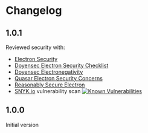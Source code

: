 # Changelog


## 1.0.1

Reviewed security with:
* [Electron Security](https://www.electronjs.org/docs/tutorial/security)
* [Doyensec Electron Security Checklist](https://doyensec.com/resources/us-17-Carettoni-Electronegativity-A-Study-Of-Electron-Security-wp.pdf)
* [Doyensec Electronegativity](https://github.com/doyensec/electronegativity)
* [Quasar Electron Security Concerns](https://quasar.dev/quasar-cli/developing-electron-apps/electron-security-concerns)
* [Reasonably Secure Electron](https://know.bishopfox.com/research/reasonably-secure-electron)
* [SNYK.io](https://snyk.io/) vulnerability scan [![Known Vulnerabilities](https://snyk.io/test/github/mrstallion/fchat-rising/badge.svg)](https://snyk.io/test/github/mrstallion/fchat-rising)


## 1.0.0

Initial version
